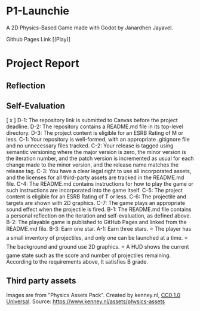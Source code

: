 # P1-Launchie
 
 A 2D Physics-Based Game made with Godot by Janardhen Jayavel.
 
 Github Pages Link [(Play)]

# Project Report

## Reflection
 ## Self-Evaluation

[ x ]  D-1: The repository link is submitted to Canvas before the project deadline.
 D-2: The repository contains a README.md file in its top-level directory.
 D-3: The project content is eligible for an ESRB Rating of M or less.
 C-1: Your repository is well-formed, with an appropriate .gitignore file and no unnecessary files tracked.
 C-2: Your release is tagged using semantic versioning where the major version is zero, the minor version is the iteration number, and the patch version is incremented as usual for each change made to the minor version, and the release name matches the release tag.
 C-3: You have a clear legal right to use all incorporated assets, and the licenses for all third-party assets are tracked in the README.md file.
 C-4: The README.md contains instructions for how to play the game or such instructions are incorporated into the game itself.
 C-5: The project content is eligible for an ESRB Rating of T or less.
 C-6: The projectile and targets are shown with 2D graphics.
 C-7: The game plays an appropriate sound effect when the projectile is fired.
 B-1: The README.md file contains a personal reflection on the iteration and self-evaluation, as defined above.
 B-2: The playable game is published to GitHub Pages and linked from the README.md file.
 B-3: Earn one star.
 A-1: Earn three stars.
 ⭐ The player has a small inventory of projectiles, and only one can be launched at a time.
 ⭐ The background and ground use 2D graphics.
 ⭐ A HUD shows the current game state such as the score and number of projectiles remaining.
According to the requirements above, It satisfies B grade. 

 ## Third party assets
 
 Images are from "Physics Assets Pack". Created by kenney.nl, [CC0 1.0 Universal](https://creativecommons.org/publicdomain/zero/1.0/). Source: https://www.kenney.nl/assets/physics-assets

